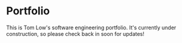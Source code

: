 # Portfolio

This is Tom Low's software engineering portfolio. It's currently under construction, so please check back in soon for updates!
